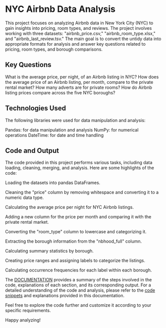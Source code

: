 

# NYC Airbnb Data Analysis

This project focuses on analyzing Airbnb data in New York City (NYC) to gain insights into pricing, room types, and reviews. The project involves working with three datasets: "airbnb_price.csv," "airbnb_room_type.xlsx," and "airbnb_last_review.tsv." The main goal is to convert the untidy data into appropriate formats for analysis and answer key questions related to pricing, room types, and borough comparisons.

## Key Questions
What is the average price, per night, of an Airbnb listing in NYC?
How does the average price of an Airbnb listing, per month, compare to the private rental market?
How many adverts are for private rooms?
How do Airbnb listing prices compare across the five NYC boroughs?

## Technologies Used

The following libraries were used for data manipulation and analysis:

Pandas: for data manipulation and analysis
NumPy: for numerical operations
DateTime: for date and time handling

## Code  and Output
The code provided in this project performs various tasks, including data loading, cleaning, merging, and analysis. Here are some highlights of the code:

Loading the datasets into pandas DataFrames.

Cleaning the "price" column by removing whitespace and converting it to a numeric data type.

Calculating the average price per night for NYC Airbnb listings.

Adding a new column for the price per month and comparing it with the private rental market.

Converting the "room_type" column to lowercase and categorizing it.

Extracting the borough information from the "nbhood_full" column.

Calculating summary statistics by borough.

Creating price ranges and assigning labels to categorize the listings.

Calculating occurrence frequencies for each label within each borough.

The [DOCUMENTATION](https://github.com/okonkwoloretta/NYC-Airbnb/blob/main/NYC%20Airbnb%20Documentation.README.md) provides a summary of the steps involved in the code, explanations of each section, and its corresponding output. For a detailed understanding of the code and analysis, please refer to the [code snippets](https://github.com/okonkwoloretta/NYC-Airbnb/blob/main/NYC%20Airbnb%20Data%20Analysis.ipynb) and explanations provided in this documentation.

Feel free to explore the code further and customize it according to your specific requirements.

Happy analyzing!
